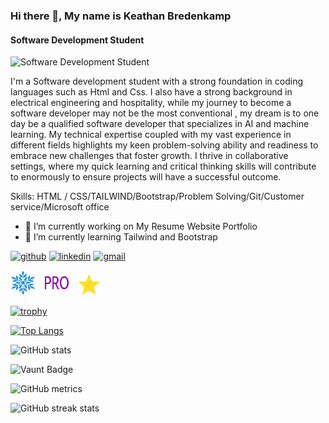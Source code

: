 ### Hi there 👋, My name is Keathan Bredenkamp
#### Software Development Student
![Software Development Student](https://arturssmirnovs.github.io//images/banner.png)

I'm a Software development student with a strong foundation in coding languages such as Html and Css. I also have a strong background in electrical engineering and hospitality, while my journey to become a software developer may not be the most conventional , my dream is to one day be a qualified software developer that specializes in AI and machine learning. My technical expertise coupled with my vast experience in different fields highlights my keen problem-solving ability and readiness to embrace new challenges that foster growth.
I thrive in collaborative settings, where my quick learning and critical thinking skills will contribute to enormously to ensure projects will have a successful outcome.

Skills:  HTML / CSS/TAILWIND/Bootstrap/Problem Solving/Git/Customer service/Microsoft office

- 🔭 I’m currently working on My Resume Website Portfolio  
- 🌱 I’m currently learning Tailwind and Bootstrap 


[<img src='https://cdn.jsdelivr.net/npm/simple-icons@3.0.1/icons/github.svg' alt='github' height='40'>](https://github.com/Keathan01)  [<img src='https://cdn.jsdelivr.net/npm/simple-icons@3.0.1/icons/linkedin.svg' alt='linkedin' height='40'>](https://www.linkedin.com/in/https://www.linkedin.com/in/keathan-bredenkamp-09a04928a//)  [<img src='https://cdn.jsdelivr.net/npm/simple-icons@3.0.1/icons/gmail.svg' alt='gmail' height='40'>](bredenkampk29@gmail.com)  

<a href='https://archiveprogram.github.com/'><img src='https://raw.githubusercontent.com/acervenky/animated-github-badges/master/assets/acbadge.gif' width='40' height='40'></a> <a href='https://github.com/pricing'><img src='https://raw.githubusercontent.com/acervenky/animated-github-badges/master/assets/pro.gif' width='40' height='40'></a> <a href='https://stars.github.com/'><img src='https://raw.githubusercontent.com/acervenky/animated-github-badges/master/assets/starbadge.gif' width='35' height='35'></a> 

[![trophy](https://github-profile-trophy.vercel.app/?username=Keathan01)](https://github.com/ryo-ma/github-profile-trophy)

[![Top Langs](https://github-readme-stats.vercel.app/api/top-langs/?username=Keathan01)](https://github.com/anuraghazra/github-readme-stats)

![GitHub stats](https://github-readme-stats.vercel.app/api?username=Keathan01&show_icons=true)  

![Vaunt Badge](https://api.vaunt.dev/v1/github/entities/Keathan01/contributions?format=svg&private=false)  

![GitHub metrics](https://metrics.lecoq.io/Keathan01)  

![GitHub streak stats](https://streak-stats.demolab.com/?user=Keathan01)  


